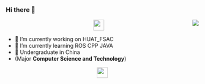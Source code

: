 ### Hi there 👋
<img align="right" src="https://github-readme-stats.vercel.app/api?username=zhangjszs&show_icons=true&theme=moltack" />

 <p align="center">
  <samp>
    <img src="https://github.com/pifafu/pifafu/assets/5679180/07d226f9-2b92-4077-af43-37c92be369f2" width="28px">
  </samp>
</p>


- 🔭 I’m currently working on HUAT_FSAC
- 🌱 I’m currently learning ROS CPP JAVA 
- 🏫 Undergraduate in China
- (Major **Computer Science and Technology**)
  

<p align="center">
  <samp>
    <img src="https://user-images.githubusercontent.com/5679180/79618120-0daffb80-80be-11ea-819e-d2b0fa904d07.gif" width="28px">
  </samp>
</p>
